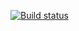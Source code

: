 [![Build status](https://ci.appveyor.com/api/projects/status/6bxv86897cvltnvs?svg=true)](https://ci.appveyor.com/project/Alexlopotov/auto2-3-1-patterns)
